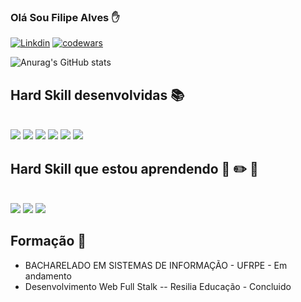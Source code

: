 ### Olá Sou Filipe Alves ✋

[![Linkdin](https://img.shields.io/badge/LinkedIn-0077B5?style=for-the-badge&logo=linkedin&logoColor=white)](www.linkedin.com/in/filipeqalves)
[![codewars](https://www.codewars.com/users/lipeqalves/badges/micro)](https://www.codewars.com/users/lipeqalves)

![Anurag's GitHub stats](https://github-readme-stats.vercel.app/api?username=lipeqalves&show_icons=true&theme=radical)

## Hard Skill desenvolvidas 📚

<div style ="display: inline_block"><br>
<img aling="center" olt="HTML5" src="https://img.shields.io/badge/HTML5-E34F26?style=for-the-badge&logo=html5&logoColor=white">
<img aling="center" olt="CSS3" src="https://img.shields.io/badge/CSS3-1572B6?style=for-the-badge&logo=css3&logoColor=white">
<img aling="center" olt="JAVASCRIPT" src="https://img.shields.io/badge/JavaScript-F7DF1E?style=for-the-badge&logo=javascript&logoColor=black">
<img aling="center" olt="LINUX" src="https://img.shields.io/badge/Linux-FCC624?style=for-the-badge&logo=linux&logoColor=black">
<img aling="center" olt="REACT" src="https://img.shields.io/badge/React-20232A?style=for-the-badge&logo=react&logoColor=61DAFB">
 <img aling="center" olt="TypeScript" src="https://img.shields.io/badge/TypeScript-007ACC?style=for-the-badge&logo=typescript&logoColor=white">

</div>

## Hard Skill que estou aprendendo 📖 ✏️ 📓

<div style ="display: inline_block"><br>
 <img aling="center" olt="Angular" src="https://img.shields.io/badge/Angular-DD0031?style=for-the-badge&logo=angular&logoColor=white">
 <img aling="center" olt="TypeScript" src="https://img.shields.io/badge/TypeScript-007ACC?style=for-the-badge&logo=typescript&logoColor=white">
 <img aling="center" olt="React" src="https://img.shields.io/badge/React-20232A?style=for-the-badge&logo=react&logoColor=61DAFB">




</div>

## Formação 🏫

- BACHARELADO EM SISTEMAS DE INFORMAÇÃO - UFRPE - Em andamento
- Desenvolvimento Web Full Stalk  -- Resilia Educação - Concluido

 
